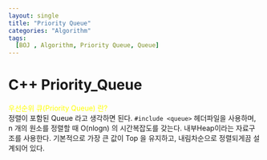 ```yaml
---
layout: single
title: "Priority Queue"
categories: "Algorithm"
tags:
  [BOJ , Algorithm, Priority Queue, Queue]
---
```


# C++ Priority_Queue

<span style="color:yellow"> 우선순위 큐(Priority Queue) 란? </span> <br>
정렬이 포함된 Queue 라고 생각하면 된다.
`#include <queue>` 헤더파일을 사용하며, <br>
n 개의 원소를 정렬할 때 O(nlogn) 의 시간복잡도를 갖는다.
내부Heap이라는 자료구조를 사용한다.
기본적으로 가장 큰 값이 Top 을 유지하고, 내림차순으로 정렬되게끔 설계되어 있다.
